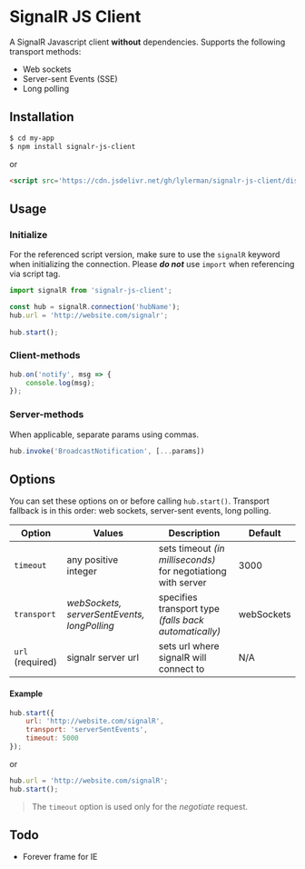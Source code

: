 # SignalR JS Client

A SignalR Javascript client **without** dependencies. Supports the following transport methods:

  - Web sockets
  - Server-sent Events (SSE)
  - Long polling

## Installation

```sh
$ cd my-app
$ npm install signalr-js-client
```
or
```html
<script src='https://cdn.jsdelivr.net/gh/lylerman/signalr-js-client/dist/signalr-js-client.min.js'></script>
```
## Usage

### Initialize

For the referenced script version, make sure to use the ```signalR``` keyword when initializing the connection. Please ***do not*** use ```import``` when referencing via script tag.
```js
import signalR from 'signalr-js-client';

const hub = signalR.connection('hubName');
hub.url = 'http://website.com/signalr';
    
hub.start();
```

### Client-methods

```js
hub.on('notify', msg => {
    console.log(msg);
});
```

### Server-methods
When applicable, separate params using commas.
```js
hub.invoke('BroadcastNotification', [...params])
```

## Options

You can set these options on or before calling ```hub.start()```. Transport fallback is in this order: web sockets, server-sent events, long polling.

| Option | Values |Description | Default |
| ------ | ------ | ------ | ------ |
| ```timeout``` | any positive integer | sets timeout *(in milliseconds)* for negotiationg with server | 3000 |
| ```transport``` | *webSockets, serverSentEvents, longPolling* | specifies transport type *(falls back automatically)* | webSockets |
| ```url``` (required) | signalr server url | sets url where signalR will connect to | N/A |

#### Example
```js
hub.start({
    url: 'http://website.com/signalR',
    transport: 'serverSentEvents',
    timeout: 5000
});
```
or
```js
hub.url = 'http://website.com/signalR';
hub.start();
```
> The ```timeout``` option is used only for the *negotiate* request.


## Todo
 - Forever frame for IE